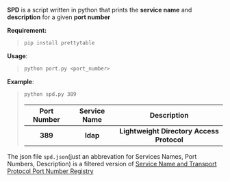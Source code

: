 **SPD** is a script written in python that prints the **service name** and **description** for a given **port number**

**Requirement:**
> ```sh
> pip install prettytable
> ```

**Usage**:
> ```sh
> python port.py <port_number>
> ```
**Example**:
> ```sh
> python spd.py 389
> ```
>
> |**Port Number**|**Service Name**|**Description**|
> |:-:|:-:|:-:|
> |**389**|**ldap**|**Lightweight Directory Access Protocol**|

The json file `spd.json`(just an abbrevation for Services Names, Port Numbers, Description) is a filtered version of [Service Name and Transport Protocol Port Number Registry](https://www.iana.org/assignments/service-names-port-numbers/service-names-port-numbers.xhtml)
